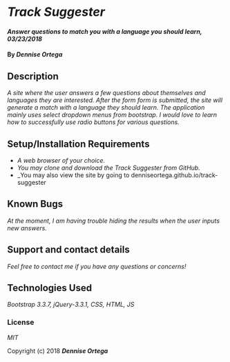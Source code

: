 # _Track Suggester_

#### _Answer questions to match you with a language you should learn, 03/23/2018_

#### By _**Dennise Ortega**_

## Description

_A site where the user answers a few questions about themselves and languages they are interested. After the form form is submitted, the site will generate a match with a language they should learn. The application mainly uses select dropdown menus from bootstrap. I would love to learn how to successfully use radio buttons for various questions._

## Setup/Installation Requirements

* _A web browser of your choice._
* _You may clone and download the Track Suggester from GitHub._
* _You may also view the site by going to denniseortega.github.io/track-suggester

## Known Bugs

_At the moment, I am having trouble hiding the results when the user inputs new answers._

## Support and contact details

_Feel free to contact me if you have any questions or concerns!_

## Technologies Used

_Bootstrap 3.3.7, jQuery-3.3.1, CSS, HTML, JS_

### License

*MIT*

Copyright (c) 2018 **_Dennise Ortega_**
